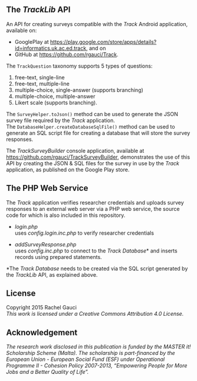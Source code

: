 The <i>TrackLib</i> API
-----
An API for creating surveys compatible with the <i>Track</i> Android application, available on:
- GooglePlay at https://play.google.com/store/apps/details?id=informatics.uk.ac.ed.track, and on
- GitHub at https://github.com/rgauci/Track.

The `TrackQuestion` taxonomy supports 5 types of questions:

1. free-text, single-line
2. free-text, multiple-line
3. multiple-choice, single-answer (supports branching)
4. multiple-choice, multiple-answer
5. Likert scale (supports branching).

The `SurveyHelper.toJson()` method can be used to generate the JSON survey file required by the <i>Track</i> application.</br>
The `DatabaseHelper.createDatabaseSqlFile()` method can be used to generate an SQL script file for creating a database that will store the survey responses.

The <i>TrackSurveyBuilder</i> console application, available at https://github.com/rgauci/TrackSurveyBuilder, demonstrates the use of this API by creating the JSON & SQL files for the survey in use by the <i>Track</i> application, as published on the Google Play store.

The PHP Web Service
-----
The <i>Track</i> application verifies researcher credentials and uploads survey responses to an external web server via a PHP web service, the source code for which is  also included in this repository.

  - <i>login.php</i>
    </br>uses <i>config.login.inc.php</i> to verify researcher credentials
    
  - <i>addSurveyResponse.php</i>
    </br>uses <i>config.inc.php</i> to connect to the <i>Track Database</i>* and inserts records using prepared statements.
    
*The <i>Track Database</i> needs to be created via the SQL script generated by the <i>TrackLib</i> API, as explained above.

License
-----
Copyright 2015 Rachel Gauci
</br><i>This work is licensed under a Creative Commons Attribution 4.0 License.</i>

Acknowledgement
-----
<i>The research work disclosed in this publication is funded by the MASTER it! Scholarship Scheme (Malta). The scholarship is part-financed by the European Union - European Social Fund (ESF) under Operational Programme II - Cohesion Policy 2007-2013, “Empowering People for More Jobs and a Better Quality of Life”.</i>

